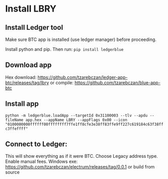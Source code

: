 # Install LBRY
## Install Ledger tool
Make sure BTC app is installed (use ledger manager) before proceeding.

Install python and pip. Then run:
```pip install ledgerblue```

## Download app
Hex download: https://github.com/tzarebczan/ledger-app-btc/releases/tag/lbry
or compile: https://github.com/tzarebczan/blue-app-btc

## Install app
```python -m ledgerblue.loadApp --targetId 0x31100003 --tlv --apdu --fileName app.hex --appName LBRY --appFlags 0x00 --icon "0100000000ffffff00ffffffff7ffe1ff8cfe3e38ff83ffe9ff227c619184c63f38ffc3ffeffff"```

## Connect to Ledger:
This will show everything as if it were BTC. Choose Legacy address type. Enable manual fees. 
Windows exe: https://github.com/tzarebczan/electrum/releases/tag/0.0.1
or build from source
